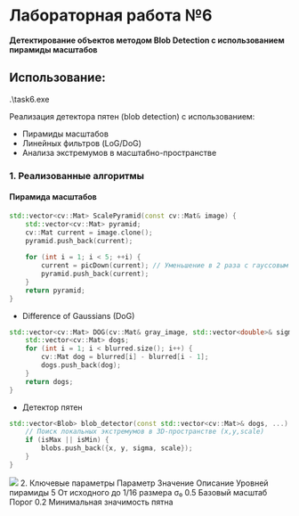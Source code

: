 # Лабораторная работа №6  
**Детектирование объектов методом Blob Detection с использованием пирамиды масштабов**

## Использование:
.\task6.exe <image path>

Реализация детектора пятен (blob detection) с использованием:
- Пирамиды масштабов
- Линейных фильтров (LoG/DoG)
- Анализа экстремумов в масштабно-пространстве

### 1. Реализованные алгоритмы

#### Пирамида масштабов
```cpp
std::vector<cv::Mat> ScalePyramid(const cv::Mat& image) {
    std::vector<cv::Mat> pyramid;
    cv::Mat current = image.clone();
    pyramid.push_back(current);
    
    for (int i = 1; i < 5; ++i) {
        current = picDown(current); // Уменьшение в 2 раза с гауссовым размытием
        pyramid.push_back(current);
    }
    return pyramid;
}
```

- Difference of Gaussians (DoG)
```cpp
std::vector<cv::Mat> DOG(cv::Mat& gray_image, std::vector<double>& sigmas) {
    std::vector<cv::Mat> dogs;
    for (int i = 1; i < blurred.size(); i++) {
        cv::Mat dog = blurred[i] - blurred[i - 1];
        dogs.push_back(dog);
    }
    return dogs;
}
```
- Детектор пятен
```cpp
std::vector<Blob> blob_detector(const std::vector<cv::Mat>& dogs, ...) {
    // Поиск локальных экстремумов в 3D-пространстве (x,y,scale)
    if (isMax || isMin) {
        blobs.push_back({x, y, sigma, scale});
    }
}
```
![](https://github.com/KaterinaVat/misis2025s-22-02-vatagina-e-e/edit/main/assests/laba6/blobs_pyramid_detected.png)
2. Ключевые параметры
Параметр	Значение	Описание
Уровней пирамиды	5	От исходного до 1/16 размера
σ₀	0.5	Базовый масштаб
Порог	0.2	Минимальная значимость пятна
